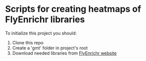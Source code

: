 # Scripts for creating heatmaps of FlyEnrichr libraries 

To initialize this project you should:
1. Clone this repo
2. Create a 'gmt' folder in project's root 
3. Download needed libraries from [FlyEnrichr website](https://amp.pharm.mssm.edu/FlyEnrichr/#stats)